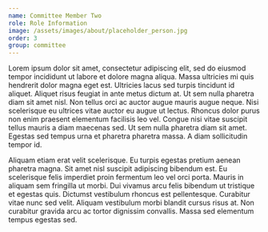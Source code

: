 ```yaml
---
name: Committee Member Two
role: Role Information
image: /assets/images/about/placeholder_person.jpg
order: 3
group: committee
---
```


Lorem ipsum dolor sit amet, consectetur adipiscing elit, sed do eiusmod tempor incididunt ut labore et dolore magna aliqua. Massa ultricies mi quis hendrerit dolor magna eget est. Ultricies lacus sed turpis tincidunt id aliquet. Aliquet risus feugiat in ante metus dictum at. Ut sem nulla pharetra diam sit amet nisl. Non tellus orci ac auctor augue mauris augue neque. Nisi scelerisque eu ultrices vitae auctor eu augue ut lectus. Rhoncus dolor purus non enim praesent elementum facilisis leo vel. Congue nisi vitae suscipit tellus mauris a diam maecenas sed. Ut sem nulla pharetra diam sit amet. Egestas sed tempus urna et pharetra pharetra massa. A diam sollicitudin tempor id.

Aliquam etiam erat velit scelerisque. Eu turpis egestas pretium aenean pharetra magna. Sit amet nisl suscipit adipiscing bibendum est. Eu scelerisque felis imperdiet proin fermentum leo vel orci porta. Mauris in aliquam sem fringilla ut morbi. Dui vivamus arcu felis bibendum ut tristique et egestas quis. Dictumst vestibulum rhoncus est pellentesque. Curabitur vitae nunc sed velit. Aliquam vestibulum morbi blandit cursus risus at. Non curabitur gravida arcu ac tortor dignissim convallis. Massa sed elementum tempus egestas sed.

